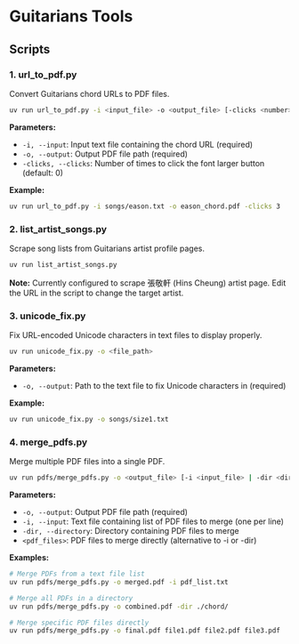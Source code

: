 # Guitarians Tools

## Scripts

### 1. url_to_pdf.py
Convert Guitarians chord URLs to PDF files.

```bash
uv run url_to_pdf.py -i <input_file> -o <output_file> [-clicks <number>]
```

**Parameters:**
- `-i, --input`: Input text file containing the chord URL (required)
- `-o, --output`: Output PDF file path (required)
- `-clicks, --clicks`: Number of times to click the font larger button (default: 0)

**Example:**
```bash
uv run url_to_pdf.py -i songs/eason.txt -o eason_chord.pdf -clicks 3
```

### 2. list_artist_songs.py
Scrape song lists from Guitarians artist profile pages.

```bash
uv run list_artist_songs.py
```

**Note:** Currently configured to scrape 張敬軒 (Hins Cheung) artist page. Edit the URL in the script to change the target artist.

### 3. unicode_fix.py
Fix URL-encoded Unicode characters in text files to display properly.

```bash
uv run unicode_fix.py -o <file_path>
```

**Parameters:**
- `-o, --output`: Path to the text file to fix Unicode characters in (required)

**Example:**
```bash
uv run unicode_fix.py -o songs/size1.txt
```

### 4. merge_pdfs.py
Merge multiple PDF files into a single PDF.

```bash
uv run pdfs/merge_pdfs.py -o <output_file> [-i <input_file> | -dir <directory> | <pdf_files>...]
```

**Parameters:**
- `-o, --output`: Output PDF file path (required)
- `-i, --input`: Text file containing list of PDF files to merge (one per line)
- `-dir, --directory`: Directory containing PDF files to merge
- `<pdf_files>`: PDF files to merge directly (alternative to -i or -dir)

**Examples:**
```bash
# Merge PDFs from a text file list
uv run pdfs/merge_pdfs.py -o merged.pdf -i pdf_list.txt

# Merge all PDFs in a directory
uv run pdfs/merge_pdfs.py -o combined.pdf -dir ./chord/

# Merge specific PDF files directly
uv run pdfs/merge_pdfs.py -o final.pdf file1.pdf file2.pdf file3.pdf
```
